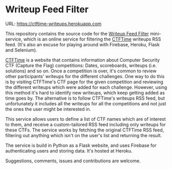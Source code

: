 
# Writeup Feed Filter

URL: https://ctftime-writeups.herokuapp.com

This repository contains the source code for the [Writeup Feed Filter](https://ctftime-writeups.herokuapp.com) mini-service, which is an online service for filtering the [CTFTime](https://ctftime.org/) writeups RSS feed. (It's also an excuse for playing around with Firebase, Heroku, Flask and Selenium).

[CTFTime](https://ctftime.org/) is a website that contains information about Computer Security CTF (Capture the Flag) competitions: Dates, scoreboards, writeups (i.e. solutions) and so on. Once a competition is over, it's common to review other participants' writeups for the different challenges. One way to do this is by visiting CTFTime's CTF page for the given competition and reviewing the different writeups which were added for each challenge. However, using this method it's hard to identify new writeups, which keep getting added as time goes by. The alternative is to follow CTFTime's writeups RSS feed, but unfortunately it includes all the writeups for all the competitions and not just the ones the user might be interested in.

This service allows users to define a list of CTF names which are of interest to them, and receive a custom-tailored RSS feed including only writeups for these CTFs. The service works by fetching the original CTFTime RSS feed, filtering out anything which isn't on the user's list and returning the result. 

The service is build in Python as a Flask website, and uses Firebase for authenticating users and storing data. It's hosted at Heroku.

Suggestions, comments, issues and contributions are welcome.